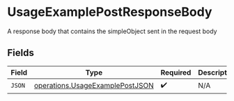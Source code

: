 # UsageExamplePostResponseBody

A response body that contains the simpleObject sent in the request body


## Fields

| Field                                                                                     | Type                                                                                      | Required                                                                                  | Description                                                                               |
| ----------------------------------------------------------------------------------------- | ----------------------------------------------------------------------------------------- | ----------------------------------------------------------------------------------------- | ----------------------------------------------------------------------------------------- |
| `JSON`                                                                                    | [operations.UsageExamplePostJSON](../../../pkg/models/operations/usageexamplepostjson.md) | :heavy_check_mark:                                                                        | N/A                                                                                       |